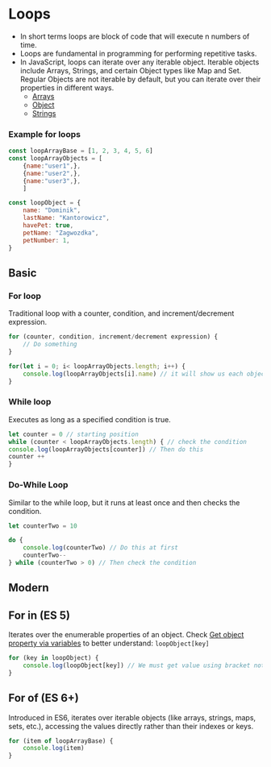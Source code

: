 # Loops 
- In short terms loops are block of code that will execute n numbers of time. 
- Loops are fundamental in programming for performing repetitive tasks.
-  In JavaScript, loops can iterate over any iterable object. Iterable objects include Arrays, Strings, and certain Object types like Map and Set. Regular Objects are not iterable by default, but you can iterate over their properties in different ways.
    - [Arrays](https://github.com/Chomikens/ZTM-JS/blob/7-arrays/arrays/arrays.md)
    - [Object](https://github.com/Chomikens/ZTM-JS/blob/8-objects/objects/objects.md)
    - [Strings](https://github.com/Chomikens/ZTM-JS/blob/1-types/types/types.md#basic-types)

### Example for loops 

```js
const loopArrayBase = [1, 2, 3, 4, 5, 6]
const loopArrayObjects = [
    {name:"user1",},
    {name:"user2",},
    {name:"user3",},
    ]

const loopObject = {
    name: "Dominik",
    lastName: "Kantorowicz",
    havePet: true, 
    petName: "Zagwozdka",
    petNumber: 1,
}
```

## Basic

### For loop 
Traditional loop with a counter, condition, and increment/decrement expression.

```js
for (counter, condition, increment/decrement expression) {
    // Do something
}

for(let i = 0; i< loopArrayObjects.length; i++) {
    console.log(loopArrayObjects[i].name) // it will show us each object in array
}
```

###  While  loop 
Executes as long as a specified condition is true.

```js
let counter = 0 // starting position
while (counter < loopArrayObjects.length) { // check the condition 
console.log(loopArrayObjects[counter]) // Then do this
counter ++
}
```

### Do-While Loop
Similar to the while loop, but it runs at least once and then checks the condition.

```js
let counterTwo = 10

do {
    console.log(counterTwo) // Do this at first
    counterTwo--
} while (counterTwo > 0) // Then check the condition
```


## Modern 

## For in (ES 5)
Iterates over the enumerable properties of an object. 
Check [Get object property via variables](https://github.com/Chomikens/ZTM-JS/blob/8-objects/objects/objects.md#how-to-get-value) to better understand: `loopObject[key]`

```js
for (key in loopObject) {
    console.log(loopObject[key]) // We must get value using bracket notation to get it via variable
}
```

## For of (ES 6+)
Introduced in ES6, iterates over iterable objects (like arrays, strings, maps, sets, etc.), accessing the values directly rather than their indexes or keys. 

```js
for (item of loopArrayBase) {
    console.log(item)
}
```



